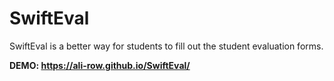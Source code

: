 # SwiftEval
SwiftEval is a better way for students to fill out the student evaluation forms.

**DEMO: https://ali-row.github.io/SwiftEval/**
